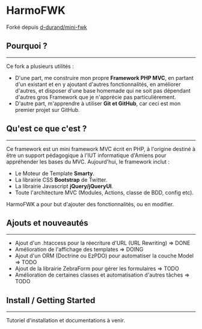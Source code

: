 # HarmoFWK

Forké depuis [d-durand/mini-fwk](https://github.com/d-durand/mini-fwk)

## Pourquoi ?
------------------
Ce fork a plusieurs utilités : 
* D'une part, me construire mon propre **Framework PHP MVC**, en partant d'un existant et en y ajoutant d'autres fonctionnalités, en améliorer d'autres, et disposer d'une base homemade qui ne soit pas dépendant d'autres gros Framework que je n'apprécie pas particulièrement.
* D'autre part, m'apprendre à utiliser **Git et GitHub**, car ceci est mon premier projet sur GitHub.

## Qu'est ce que c'est ?
------------------
Ce framework est un mini framework MVC écrit en PHP, à l'origine destiné à être un support pédagogique à l'IUT informatique d'Amiens pour appréhender les bases du MVC. Aujourd'hui, le framework inclut : 

* Le Moteur de Template **Smarty**.
* La librairie CSS **Bootstrap** de Twitter.
* La librairie Javascript **jQuery/jQueryUI**.
* Toute l'architecture MVC (Modules, Actions, classe de BDD, config etc).

HarmoFWK a pour but d'ajouter des fonctionnalités, ou en modifier.

## Ajouts et nouveautés
------------------

* Ajout d'un .htaccess pour la réecriture d'URL (URL Rewriting) => DONE
* Amélioration de l'affichage des templates => DOING
* Ajout d'un ORM (Doctrine ou EzPDO) pour automatiser la couche Model => TODO
* Ajout de la librairie ZebraForm pour gérer les formulaires => TODO
* Amélioration de certaines classes et automatisation d'autres tâches => TODO

## Install / Getting Started
------------------

Tutoriel d'installation et documentations à venir.
